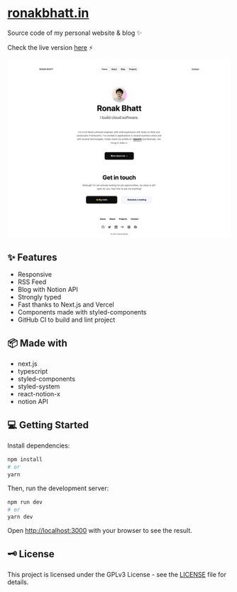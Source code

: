# [ronakbhatt.in](https://ronakbhatt.in/)

Source code of my personal website & blog ✨

Check the live version [here](https://ronakbhatt.in/) ⚡️

[![home](./.github/img/home.png)](https://ronakbhatt.in/)

## ✨ Features

- Responsive
- RSS Feed
- Blog with Notion API
- Strongly typed
- Fast thanks to Next.js and Vercel
- Components made with styled-components
- GitHub CI to build and lint project

## 📦 Made with

- next.js
- typescript
- styled-components
- styled-system
- react-notion-x
- notion API

## 💻 Getting Started

Install dependencies:

```bash
npm install
# or
yarn
```

Then, run the development server:

```bash
npm run dev
# or
yarn dev
```

Open [http://localhost:3000](http://localhost:3000) with your browser to see the result.

## 🗝 License

This project is licensed under the GPLv3 License - see the [LICENSE](LICENSE) file for details.
